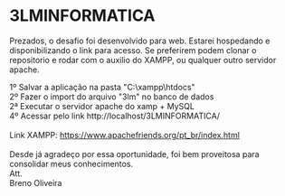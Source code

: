 # 3LMINFORMATICA
Prezados, o desafio foi desenvolvido para web. Estarei hospedando e disponibilizando o link para acesso.
Se preferirem podem  clonar o repositorio e rodar com o auxilio do XAMPP, ou qualquer outro servidor apache. 

1º Salvar a aplicação na pasta "C:\xampp\htdocs"<br/> 
2º Fazer o import do arquivo "3lm" no banco de dados<br/>
2ª Executar o servidor apache do xamp + MySQL<br/> 
4º Acessar pelo link http://localhost/3LMINFORMATICA/<br/>
<br/>
Link XAMPP: https://www.apachefriends.org/pt_br/index.html<br/>
<br/>
Desde já agradeço por essa oportunidade, foi bem proveitosa para consolidar meus conhecimentos.
<br/>
Att. <br/>
Breno Oliveira
